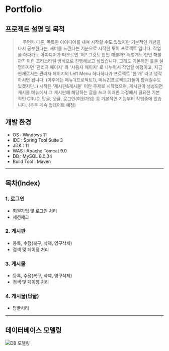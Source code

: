 # Portfolio

## 프로젝트 설명 및 목적
> &nbsp;&nbsp;&nbsp;&nbsp;무언가 다른, 독특한 아이디어를 내며 시작할 수도 있었지만 기본적인 개념을 다시 공부한다는, 재미를 느낀다는 기분으로 시작한 토이 프로젝트 입니다. 작업을 하다가도 아이디어가 떠오르면 '어? 그것도 한번 해볼까? 저렇게도 한번 해볼까?' 이런 프리스타일 방식으로 진행해보고 싶었습니다. 그래도 기본적인 틀을 설명하자면 '관리자 페이지' 와 '사용자 페이지' 로 나누어서 작업할 예정이고, 지금 현재로서는 관리자 페이지의 Left Menu 하나하나가 프로젝트 '한 개' 라고 생각하시면 됩니다. (이후에는 메뉴1(프로젝트1), 메뉴2(프로젝트2)들이 합쳐질수도 있겠지만..)
> 시작은 '게시판&게시물' 이란 주제로 시작했으며, 게시판이 생성되면 게시물 메뉴에서 그 게시판에 해당하는 글을 쓰고 이러한 과정에서 필요한 기본적인 CRUD, 답글, 댓글, 로그인(회원가입) 등 기본적인 기능부터 작업중에 있습니다. (추후 계속 업데이트 예정)

## 개발 환경

* OS  : Windows 11
* IDE : Spring Tool Suite 3
* JDK : 11
* WAS : Apache Tomcat 9.0
* DB : MySQL 8.0.34
* Build Tool : Maven

***

## 목차(Index)

### 1. 로그인
- 회원가입 및 로그인 처리
- 세션체크
### 2. 게시판
- 등록, 수정(복구, 삭제, 영구삭제)
- 검색 및 페이징 처리
### 3. 게시물
- 등록, 수정(복구, 삭제, 영구삭제)
- 검색 및 페이징 처리
### 4. 게시물(답글)
- 답글처리
***

## 데이터베이스 모델링
![DB 모델링](https://github.com/user-attachments/assets/82108441-778a-45cf-9279-83912f1d2072)
